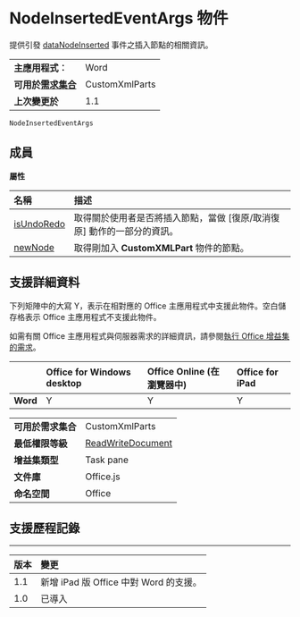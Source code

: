 
# <a name="nodeinsertedeventargs-object"></a>NodeInsertedEventArgs 物件
提供引發 [dataNodeInserted](../../reference/shared/customxmlpart.datanodeinserted.event.md) 事件之插入節點的相關資訊。

|||
|:-----|:-----|
|**主應用程式︰**|Word|
|**可用於[需求集合](../../docs/overview/specify-office-hosts-and-api-requirements.md)**|CustomXmlParts|
|**上次變更於**|1.1|

```
NodeInsertedEventArgs
```


## <a name="members"></a>成員


**屬性**


|**名稱**|**描述**|
|:-----|:-----|
|[isUndoRedo](../../reference/shared/customxmlpart.isundoredo.md)|取得關於使用者是否將插入節點，當做 [復原/取消復原] 動作的一部分的資訊。|
|[newNode](../../reference/shared/customxmlpart.newnode.md)|取得剛加入 **CustomXMLPart** 物件的節點。|

## <a name="support-details"></a>支援詳細資料


下列矩陣中的大寫 Y，表示在相對應的 Office 主應用程式中支援此物件。空白儲存格表示 Office 主應用程式不支援此物件。

如需有關 Office 主應用程式與伺服器需求的詳細資訊，請參閱[執行 Office 增益集的需求](../../docs/overview/requirements-for-running-office-add-ins.md)。


||**Office for Windows desktop**|**Office Online (在瀏覽器中)**|**Office for iPad**|
|:-----|:-----|:-----|:-----|
|**Word**|Y|Y|Y|

|||
|:-----|:-----|
|**可用於需求集合**|CustomXmlParts|
|**最低權限等級**|[ReadWriteDocument](../../docs/develop/requesting-permissions-for-api-use-in-content-and-task-pane-add-ins.md)|
|**增益集類型**|Task pane|
|**文件庫**|Office.js|
|**命名空間**|Office|

## <a name="support-history"></a>支援歷程記錄



****


|**版本**|**變更**|
|:-----|:-----|
|1.1|新增 iPad 版 Office 中對 Word 的支援。|
|1.0|已導入|
